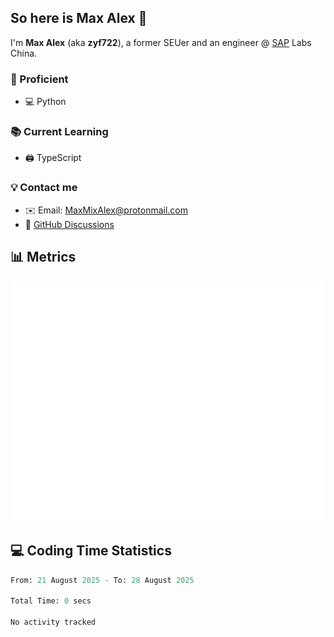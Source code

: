 ## So here is Max Alex 👋

I'm **Max Alex** (aka **zyf722**), a former SEUer and an engineer @ [SAP](https://github.com/SAP) Labs China.

### 🚀 Proficient
- 💻 Python

### 📚 Current Learning
- 🖨 TypeScript

### 💡 Contact me
- ✉️ Email: MaxMixAlex@protonmail.com
- 💬 [GitHub Discussions](https://github.com/zyf722/zyf722/discussions)

## 📊 Metrics
![Metrics](https://github.com/zyf722/zyf722/blob/main/github-metrics.svg)

## :computer: Coding Time Statistics
<!--START_SECTION:waka-->

```python
From: 21 August 2025 - To: 28 August 2025

Total Time: 0 secs

No activity tracked
```

<!--END_SECTION:waka-->
